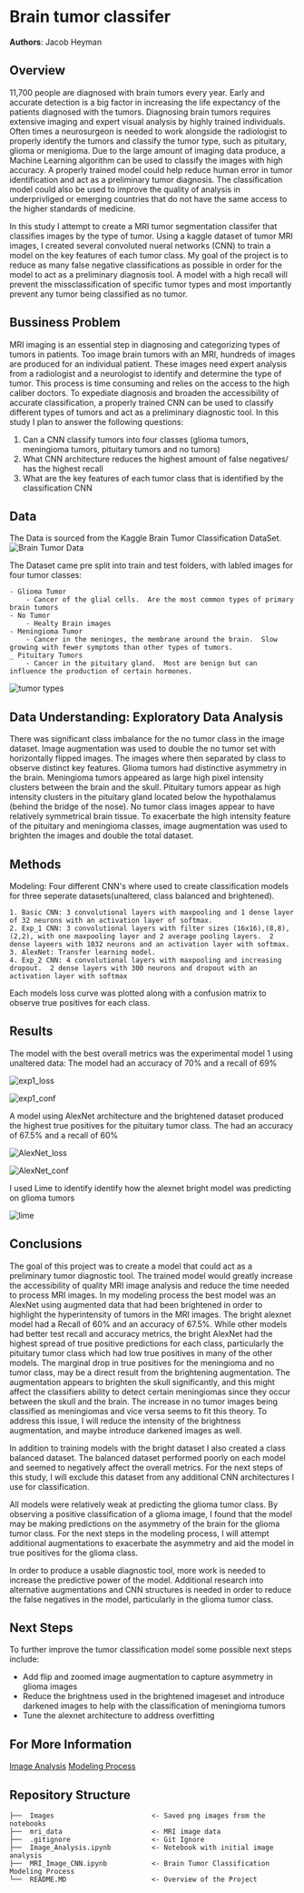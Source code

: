 # Brain tumor classifer


**Authors**: Jacob Heyman


## Overview
11,700 people are diagnosed with brain tumors every year. Early and accurate detection is a big factor in increasing the life expectancy of the patients diagnosed with the tumors. Diagnosing brain tumors requires extensive imaging and expert visual analysis by highly trained individuals. Often times a neurosurgeon is needed to work alongside the radiologist to properly identify the tumors and classify the tumor type, such as pituitary, glioma or menigioma. Due to the large amount of imaging data produce, a Machine Learning algorithm can be used to classify the images with high accuracy. A properly trained model could help reduce human error in tumor identification and act as a preliminary tumor diagnosis. The classification model could also be used to improve the quality of analysis in underprivliged or emerging countries that do not have the same access to the higher standards of medicine.  

In this study I attempt to create a MRI tumor segmentation classifer that classifies images by the type of tumor.  Using a kaggle dataset of tumor MRI images, I created several convoluted nueral networks (CNN) to train a model on the key features of each tumor class.  My goal of the project is to reduce as many false negative classifications as possible in order for the model to act as a preliminary diagnosis tool. A model with a high recall will prevent the missclassification of specific tumor types and most importantly prevent any tumor being classified as no tumor. 




## Bussiness Problem 
MRI imaging is an essential step in diagnosing and categorizing types of tumors in patients.  Too image brain tumors with an MRI, hundreds of images are produced for an individual patient.  These images need expert analysis from a radiologist and a neurologist to identify and determine the type of tumor.  This process is time consuming and relies on the access to the high caliber doctors. To expediate diagnosis and broaden the accessibility of accurate classification, a properly trained CNN can be used to classify different types of tumors and act as a preliminary diagnostic tool.  In this study I plan to answer the following questions:
 
1. Can a CNN classify tumors into four classes (glioma tumors, meningioma tumors, pituitary tumors and no tumors)
2. What CNN architecture reduces the highest amount of false negatives/ has the highest recall
3. What are the key features of each tumor class that is identified by the classification CNN




## Data
The Data is sourced from the Kaggle Brain Tumor Classification DataSet.  ![Brain Tumor Data]('https://www.kaggle.com/sartajbhuvaji/brain-tumor-classification-mri')

The Dataset came pre split into train and test folders, with labled images for four tumor classes:
    
    - Glioma Tumor
        - Cancer of the glial cells.  Are the most common types of primary brain tumors 
    - No Tumor
        - Healty Brain images
    - Meningioma Tumor
        - Cancer in the meninges, the membrane around the brain.  Slow growing with fewer symptoms than other types of tumors.
    _ Pituitary Tumors
        - Cancer in the pituitary gland.  Most are benign but can influence the production of certain hormones.

![tumor types](./images/Tumor_types.png)


## Data Understanding: Exploratory Data Analysis
There was significant class imbalance for the no tumor class in the image dataset.  Image augmentation was used to double the no tumor set with horizontally flipped images.  The images where then separated by class to observe distinct key features.  Glioma tumors had distinctive asymmetry in the brain.  Meningioma tumors appeared as large high pixel intensity clusters between the brain and the skull.  Pituitary tumors appear as high intensity clusters in the pituitary gland located below the hypothalamus (behind the bridge of the nose).  No tumor class images appear to have relatively symmetrical brain tissue.   To exacerbate the high intensity feature of the pituitary and meningioma classes, image augmentation was used to brighten the images and double the total dataset.  

## Methods
Modeling: 
Four different CNN's where used to create classification models for three seperate datasets(unaltered, class balanced and brightened).
    
    1. Basic CNN: 3 convolutional layers with maxpooling and 1 dense layer of 32 neurons with an activation layer of softmax.
    2. Exp_1 CNN: 3 convolutional layers with filter sizes (16x16),(8,8),(2,2), with one maxpooling layer and 2 average pooling layers.  2 dense layeers with 1032 neurons and an activation layer with softmax.
    3. AlexNet: Transfer learning model. 
    4. Exp_2 CNN: 4 convolutional layers with maxpooling and increasing dropout.  2 dense layers with 300 neurons and dropout with an activation layer with softmax
    
Each models loss curve was plotted along with a confusion matrix to observe true positives for each class.
    



## Results

The model with the best overall metrics was the experimental model 1 using unaltered data:
The model had an accuracy of 70% and a recall of 69%

![exp1_loss](./images/EXP_1_loss_plot.png)

![exp1_conf](./images/exp_1_confusion.png)

A model using AlexNet architecture and the brightened dataset produced the highest true positives for the pituitary tumor class.
The had an accuracy of 67.5% and a recall of 60%

![AlexNet_loss](./images/AlexNet_bright_loss.png)

![AlexNet_conf](./images/AlexNet_bright_confusion.png)

I used Lime to identify identify how the alexnet bright model was predicting on glioma tumors

![lime](./images/lime_glioma.png)




## Conclusions

The goal of this project was to create a model that could act as a preliminary tumor diagnostic tool. The trained model would greatly increase the accessibility of quality MRI image analysis and reduce the time needed to process MRI images. In my modeling process the best model was an AlexNet using augmented data that had been brightened in order to highlight the hyperintensity of tumors in the MRI images. The bright alexnet model had a Recall of 60% and an accuracy of 67.5%. While other models had better test recall and accuracy metrics, the bright AlexNet had the highest spread of true positive predictions for each class, particularly the pituitary tumor class which had low true positives in many of the other models. The marginal drop in true positives for the meningioma and no tumor class, may be a direct result from the brightening augmentation. The augmentation appears to brighten the skull significantly, and this might affect the classifiers ability to detect certain meningiomas since they occur between the skull and the brain. The increase in no tumor images being classified as meningiomas and vice versa seems to fit this theory. To address this issue, I will reduce the intensity of the brightness augmentation, and maybe introduce darkened images as well.

In addition to training models with the bright dataset I also created a class balanced dataset. The balanced dataset performed poorly on each model and seemed to negatively affect the overall metrics. For the next steps of this study, I will exclude this dataset from any additional CNN architectures I use for classification.

All models were relatively weak at predicting the glioma tumor class. By observing a positive classification of a glioma image, I found that the model may be making predictions on the asymmetry of the brain for the glioma tumor class. For the next steps in the modeling process, I will attempt additional augmentations to exacerbate the asymmetry and aid the model in true positives for the glioma class.

In order to produce a usable diagnostic tool, more work is needed to increase the predictive power of the model. Additional research into alternative augmentations and CNN structures is needed in order to reduce the false negatives in the model, particularly in the glioma tumor class.


  
## Next Steps
To further improve the tumor classification model some possible next steps include:

- Add flip and zoomed image augmentation to capture asymmetry in glioma images
- Reduce the brightness used in the brightened imageset and introduce darkened images to help with the classification of meningioma tumors
- Tune the alexnet architecture to address overfitting



 

## For More Information

[Image Analysis](./Image_Analysis.ipynb)
[Modeling Process](./MRI_Image_CNN.ipynb)






## Repository Structure

```
├──  Images                        <- Saved png images from the notebooks
├──  mri_data                      <- MRI image data 
├──  .gitignore                    <- Git Ignore
├──  Image_Analysis.ipynb          <- Notebook with initial image analysis
├──  MRI_Image_CNN.ipynb           <- Brain Tumor Classification Modeling Process                                     
└──  README.MD                     <- Overview of the Project